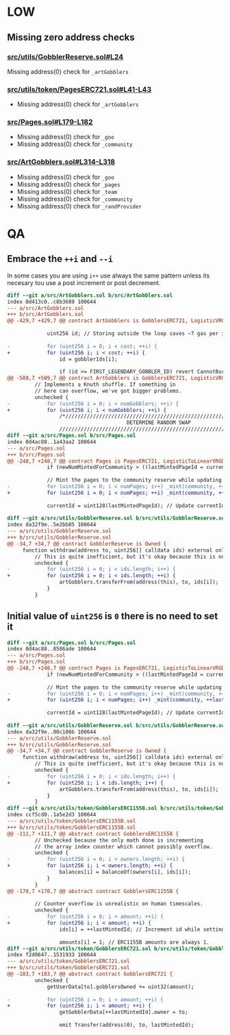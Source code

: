 # LOW

## Missing zero address checks

### [src/utils/GobblerReserve.sol#L24](https://github.com/code-423n4/2022-09-artgobblers/blob/2ae644ace932271fb34399c1c0771aabae2e423c/src/utils/GobblerReserve.sol#L24)

Missing address(0) check for `_artGobblers`

### [src/utils/token/PagesERC721.sol#L41-L43](https://github.com/code-423n4/2022-09-artgobblers/blob/2ae644ace932271fb34399c1c0771aabae2e423c/src/utils/token/PagesERC721.sol#L43)

- Missing address(0) check for `_artGobblers`

### [src/Pages.sol#L179-L182](https://github.com/code-423n4/2022-09-artgobblers/blob/2ae644ace932271fb34399c1c0771aabae2e423c/src/Pages.sol#L179-L182)

- Missing address(0) check for `_goo`
- Missing address(0) check for `_community`

### [src/ArtGobblers.sol#L314-L318](https://github.com/code-423n4/2022-09-artgobblers/blob/2ae644ace932271fb34399c1c0771aabae2e423c/src/ArtGobblers.sol#L314-L318)

- Missing address(0) check for `_goo`
- Missing address(0) check for `_pages`
- Missing address(0) check for `_team`
- Missing address(0) check for `_community`
- Missing address(0) check for `_randProvider`



# QA


## Embrace the `++i` and `--i`
In some cases you are using `i++` use always the same pattern unless its necesary tou use a post increment or post decrement.


```diff
diff --git a/src/ArtGobblers.sol b/src/ArtGobblers.sol
index 0d413c0..c8b3689 100644
--- a/src/ArtGobblers.sol
+++ b/src/ArtGobblers.sol
@@ -429,7 +429,7 @@ contract ArtGobblers is GobblersERC721, LogisticVRGDA, Owned, ERC1155TokenReceiv
 
             uint256 id; // Storing outside the loop saves ~7 gas per iteration.
 
-            for (uint256 i = 0; i < cost; ++i) {
+            for (uint256 i; i < cost; ++i) {
                 id = gobblerIds[i];
 
                 if (id >= FIRST_LEGENDARY_GOBBLER_ID) revert CannotBurnLegendary(id);
@@ -589,7 +589,7 @@ contract ArtGobblers is GobblersERC721, LogisticVRGDA, Owned, ERC1155TokenReceiv
         // Implements a Knuth shuffle. If something in
         // here can overflow, we've got bigger problems.
         unchecked {
-            for (uint256 i = 0; i < numGobblers; ++i) {
+            for (uint256 i; i < numGobblers; ++i) {
                 /*//////////////////////////////////////////////////////////////
                                       DETERMINE RANDOM SWAP
                 //////////////////////////////////////////////////////////////*/
diff --git a/src/Pages.sol b/src/Pages.sol
index 0d4ac88..1a43aa2 100644
--- a/src/Pages.sol
+++ b/src/Pages.sol
@@ -248,7 +248,7 @@ contract Pages is PagesERC721, LogisticToLinearVRGDA {
             if (newNumMintedForCommunity > ((lastMintedPageId = currentId) + numPages) / 10) revert ReserveImbalance();
 
             // Mint the pages to the community reserve while updating lastMintedPageId.
-            for (uint256 i = 0; i < numPages; i++) _mint(community, ++lastMintedPageId);
+            for (uint256 i = 0; i < numPages; ++i) _mint(community, ++lastMintedPageId);
 
             currentId = uint128(lastMintedPageId); // Update currentId with the last minted page id.
 
diff --git a/src/utils/GobblerReserve.sol b/src/utils/GobblerReserve.sol
index da32f9e..5e2bb85 100644
--- a/src/utils/GobblerReserve.sol
+++ b/src/utils/GobblerReserve.sol
@@ -34,7 +34,7 @@ contract GobblerReserve is Owned {
     function withdraw(address to, uint256[] calldata ids) external onlyOwner {
         // This is quite inefficient, but it's okay because this is not a hot path.
         unchecked {
-            for (uint256 i = 0; i < ids.length; i++) {
+            for (uint256 i = 0; i < ids.length; ++i) {
                 artGobblers.transferFrom(address(this), to, ids[i]);
             }
         }
```


## Initial value of `uint256` is `0` there is no need to set it

```diff
diff --git a/src/Pages.sol b/src/Pages.sol
index 0d4ac88..8586ade 100644
--- a/src/Pages.sol
+++ b/src/Pages.sol
@@ -248,7 +248,7 @@ contract Pages is PagesERC721, LogisticToLinearVRGDA {
             if (newNumMintedForCommunity > ((lastMintedPageId = currentId) + numPages) / 10) revert ReserveImbalance();
 
             // Mint the pages to the community reserve while updating lastMintedPageId.
-            for (uint256 i = 0; i < numPages; i++) _mint(community, ++lastMintedPageId);
+            for (uint256 i; i < numPages; i++) _mint(community, ++lastMintedPageId);
 
             currentId = uint128(lastMintedPageId); // Update currentId with the last minted page id.
 
diff --git a/src/utils/GobblerReserve.sol b/src/utils/GobblerReserve.sol
index da32f9e..00c106b 100644
--- a/src/utils/GobblerReserve.sol
+++ b/src/utils/GobblerReserve.sol
@@ -34,7 +34,7 @@ contract GobblerReserve is Owned {
     function withdraw(address to, uint256[] calldata ids) external onlyOwner {
         // This is quite inefficient, but it's okay because this is not a hot path.
         unchecked {
-            for (uint256 i = 0; i < ids.length; i++) {
+            for (uint256 i; i < ids.length; i++) {
                 artGobblers.transferFrom(address(this), to, ids[i]);
             }
         }
diff --git a/src/utils/token/GobblersERC1155B.sol b/src/utils/token/GobblersERC1155B.sol
index ccf5cd0..1a5e2d3 100644
--- a/src/utils/token/GobblersERC1155B.sol
+++ b/src/utils/token/GobblersERC1155B.sol
@@ -111,7 +111,7 @@ abstract contract GobblersERC1155B {
         // Unchecked because the only math done is incrementing
         // the array index counter which cannot possibly overflow.
         unchecked {
-            for (uint256 i = 0; i < owners.length; ++i) {
+            for (uint256 i; i < owners.length; ++i) {
                 balances[i] = balanceOf(owners[i], ids[i]);
             }
         }
@@ -170,7 +170,7 @@ abstract contract GobblersERC1155B {
 
         // Counter overflow is unrealistic on human timescales.
         unchecked {
-            for (uint256 i = 0; i < amount; ++i) {
+            for (uint256 i; i < amount; ++i) {
                 ids[i] = ++lastMintedId; // Increment id while setting.
 
                 amounts[i] = 1; // ERC1155B amounts are always 1.
diff --git a/src/utils/token/GobblersERC721.sol b/src/utils/token/GobblersERC721.sol
index f2d0647..1531933 100644
--- a/src/utils/token/GobblersERC721.sol
+++ b/src/utils/token/GobblersERC721.sol
@@ -183,7 +183,7 @@ abstract contract GobblersERC721 {
         unchecked {
             getUserData[to].gobblersOwned += uint32(amount);
 
-            for (uint256 i = 0; i < amount; ++i) {
+            for (uint256 i; i < amount; ++i) {
                 getGobblerData[++lastMintedId].owner = to;
 
                 emit Transfer(address(0), to, lastMintedId);

```